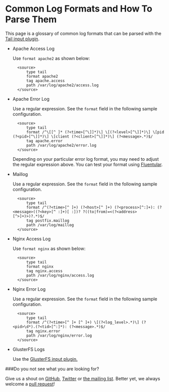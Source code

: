 # Common Log Formats and How To Parse Them

This page is a glossary of common log formats that can be parsed with the [Tail input plugin](in_tail).

* Apache Access Log

    Use `format apache2` as shown below:

        <source>
            type tail
            format apache2
            tag apache.access
            path /var/log/apache2/access.log
        </source>

* Apache Error Log

    Use a regular expression. See the `format` field in the following sample configuration.

        <source>
            type tail
            format /^\[[^ ]* (?<time>[^\]]*)\] \[(?<level>[^\]]*)\] \[pid (?<pid>[^\]]*)\] \[client (?<client>[^\]]*)\] (?<message>.*)$/
            tag apache.error
            path /var/log/apache2/error.log
        </source>

    Depending on your particular error log format, you may need to adjust the regular expression above. You can test your format using [Fluentular](http://fluentular.herokuapp.com).
    
* Maillog
    
    Use a regular expression. See the `format` field in the following sample configuration.

        <source>
            type tail
            format /^(?<time>[^ ]+) (?<host>[^ ]+) (?<process>[^:]+): (?<message>((?<key>[^ :]+)[ :])? ?((to|from)=<(?<address>[^>]+)>)?.*)$/
            tag postfix.maillog
            path /var/log/maillog
        </source>

* Nginx Access Log

    Use `format nginx` as shown below:

        <source>
            type tail
            format nginx
            tag nginx.access
            path /var/log/nginx/access.log
        </source>

* Nginx Error Log
    
    Use a regular expression. See the `format` field in the following sample configuration.

        <source>
            type tail
            format /^(?<time>[^ ]+ [^ ]+) \[(?<log_level>.*)\] (?<pid>\d*).(?<tid>[^:]*): (?<message>.*)$/
            tag nginx.error
            path /var/log/nginx/error.log
        </source>


* GlusterFS Logs

    Use the [GlusterFS input plugin.](collect-glusterfs-logs)

###Do you not see what you are looking for?

Give us a shout on [GitHub](https://github.com/fluent/fluentd-docs/issues?state=open), [Twitter](http://twitter.com/fluentd) or [the mailing list](https://groups.google.com/forum/#!forum/fluentd). Better yet, we always welcome a [pull request](https://github.com/fluent/fluentd-docs/pulls)!
